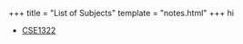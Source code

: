 +++
title = "List of Subjects"
template = "notes.html"
+++
hi
* [CSE1322](@/notes/CSE1322/_index.md)
